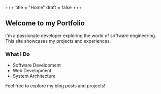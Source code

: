 +++
title = "Home"
draft = false
+++

## Welcome to my Portfolio

I'm a passionate developer exploring the world of software engineering. This site showcases my projects and experiences.

### What I Do
- Software Development
- Web Development
- System Architecture


Feel free to explore my blog posts and projects!